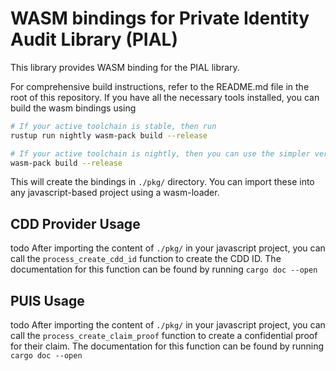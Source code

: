 # WASM bindings for Private Identity Audit Library (PIAL)


This library provides WASM binding for the PIAL library.

For comprehensive build instructions, refer to the README.md file in the
root of this repository. If you have all the necessary tools installed,
you can build the wasm bindings using

```bash
# If your active toolchain is stable, then run
rustup run nightly wasm-pack build --release

# If your active toolchain is nightly, then you can use the simpler version and run
wasm-pack build --release
```

This will create the bindings in `./pkg/` directory. You can import
these into any javascript-based project using a wasm-loader.


## CDD Provider Usage
todo
After importing the content of `./pkg/` in your javascript project, you
can call the `process_create_cdd_id` function to create the CDD ID. The
documentation for this function can be found by running `cargo doc --open`


## PUIS Usage
todo
After importing the content of `./pkg/` in your javascript project, you
can call the `process_create_claim_proof` function to create a
confidential proof for their claim. The documentation for this function
can be found by running `cargo doc --open`

